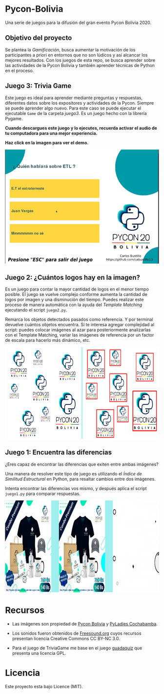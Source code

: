 # Pycon-Bolivia
Una serie de juegos para la difusión del gran evento Pycon Bolivia 2020.

## Objetivo del proyecto

Se plantea la _Gamificación_, busca aumentar la motivación de los participantes a priori en entornos que no son lúdicos y así alcancar los mejores resultados. Con los juegos de esta repo, se busca aprender sobre las actividades de la Pycon Bolivia y también aprender técnicas de Python en el proceso.

## Juego 3: Trivia Game

Este juego es ideal para aprender mediante preguntas y respuestas, diferentes datos sobre los expositores y actividades de la Pycon. Siempre se puede aprender algo nuevo. Para este caso se puede ejecutar el ejecutable ```Game``` de la carpeta _juego3_. Es un juego hecho con la librería Pygame.

**Cuando descargues este juego y lo ejecutes, recuerda activar el audio de tu computadora para una mejor experiencia.** 

**Haz click en la imagen para ver el demo.**

[![Ver Demo](https://github.com/cabustillo13/Pycon-Bolivia/blob/master/Recursos/portada.png)](https://youtu.be/PBkFbsfmMw4)

## Juego 2: ¿Cuántos logos hay en la imagen?

Es un juego para contar la mayor cantidad de logos en el menor tiempo posible. El juego se vuelve complejo conforme aumenta la cantidad de logos por imagen y una disminución del tiempo. Puedes realizar este proceso de manera automática con la ayuda del _Template Matching_ ejecutando el script ```juego2.py```.

Remarca los objetos detectados pasados como referencia. Y por terminal devuelve cuántos objetos encuentra. 
Sí te interesa agregar complejidad al script: puedes colocar imágenes al azar para posteriormente analizarlas con el Template Matching, variar las imágenes de referencia por un factor de escala para hacerlo más dinámico, etc.

 <img src="https://github.com/cabustillo13/Pycon-Bolivia/blob/master/Recursos/comparacion2.png" height="300" width="750">

## Juego 1: Encuentra las diferencias
¿Eres capaz de encontrar las diferencias que exiten entre ambas imágenes? 

Una manera de resolver este tipo de juego es utilizando el _Índice de Similitud Estructural_ en Python, para resaltar cambios entre dos imágenes.

Intenta encontrar las diferencias vos mismo, y después aplica el script ```juego1.py``` para comparar respuestas.

 <img src="https://github.com/cabustillo13/Pycon-Bolivia/blob/master/Recursos/comparacion.png" height="300" width="750">
 
 # Recursos
 
 - Las imágenes son propiedad de [Pycon Bolivia](https://www.facebook.com/pyconbolivia) y [PyLadies Cochabamba](https://www.facebook.com/PyladiesCbba).
 
 - Los sonidos fueron obtenidos de [Freesound.org](https://freesound.org) cuyos recursos presentan licencia Creative Commons CC BY-NC 3.0.
 
 - Para el juego de TriviaGame me base en el juego [guadaquiz](https://github.com/guadalinex-archive/guadaquiz) que presenta una licencia GPL.
 
 # Licencia
 Este proyecto esta bajo Licence (MIT).
